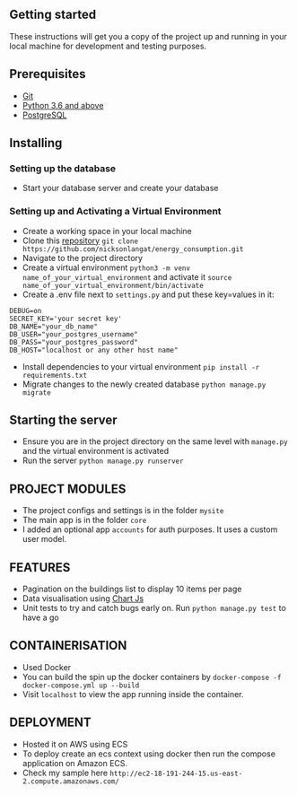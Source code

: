 ## Getting started
These instructions will get you a copy of the project up and running in your local machine for development and testing purposes.

## Prerequisites
- [Git](https://git-scm.com/download/)
- [Python 3.6 and above](https://www.python.org/downloads/)
- [PostgreSQL](https://www.postgresql.org/)


## Installing
### Setting up the database
- Start your database server and create your database

### Setting up and Activating a Virtual Environment
- Create a working space in your local machine
- Clone this [repository](https://github.com/nicksonlangat/energy_consumption.git) `git clone https://github.com/nicksonlangat/energy_consumption.git`
- Navigate to the project directory
- Create a virtual environment `python3 -m venv name_of_your_virtual_environment` and activate it `source name_of_your_virtual_environment/bin/activate`
- Create a .env file next to `settings.py` and put these key=values in it:
```
DEBUG=on
SECRET_KEY='your secret key'
DB_NAME="your_db_name"
DB_USER="your_postgres_username"
DB_PASS="your_postgres_password"
DB_HOST="localhost or any other host name"
```
- Install dependencies to your virtual environment `pip install -r requirements.txt`
- Migrate changes to the newly created database `python manage.py migrate`

## Starting the server
- Ensure you are in the project directory on the same level with `manage.py` and the virtual environment is activated
- Run the server `python manage.py runserver`

## PROJECT MODULES
- The project configs and settings is in the folder `mysite`
- The main app is in the folder  `core`
- I added an optional app `accounts` for auth purposes. It uses a custom user model.

## FEATURES
- Pagination on the buildings list to display 10 items per page
- Data visualisation using  [Chart Js](https://www.chartjs.org/)
- Unit tests to try and catch bugs early on. Run `python manage.py test` to have a go

## CONTAINERISATION
- Used Docker 
- You can build the spin up the docker containers by `docker-compose -f docker-compose.yml up --build `
- Visit `localhost` to view the app running inside the container. 

## DEPLOYMENT
- Hosted it on AWS using ECS
- To deploy create an ecs context using docker then run the compose application on Amazon ECS.
- Check my sample here `http://ec2-18-191-244-15.us-east-2.compute.amazonaws.com/`




